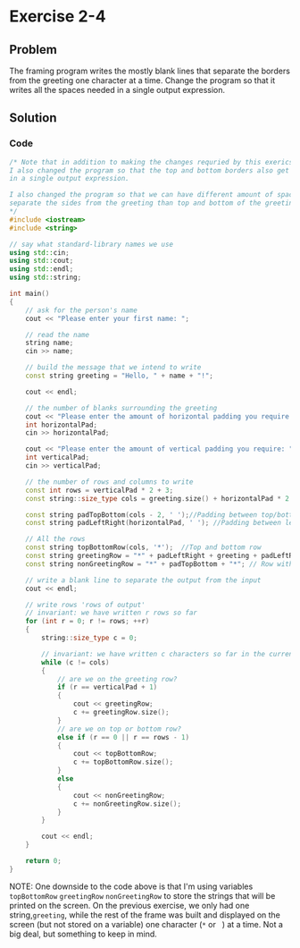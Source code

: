 # Exercise 2-4

## Problem
The framing program writes the mostly blank lines that separate the borders from the greeting one character at a time. Change the program so that it writes all the spaces needed in a single output expression.

## Solution

### Code
```Cpp
/* Note that in addition to making the changes requried by this exericse, 
I also changed the program so that the top and bottom borders also get written 
in a single output expression.

I also changed the program so that we can have different amount of space to 
separate the sides from the greeting than top and bottom of the greeting.
*/
#include <iostream>
#include <string>

// say what standard-library names we use
using std::cin;
using std::cout;
using std::endl;
using std::string;

int main()
{
	// ask for the person's name
	cout << "Please enter your first name: ";

	// read the name
	string name;
	cin >> name;

	// build the message that we intend to write
	const string greeting = "Hello, " + name + "!";

	cout << endl;

	// the number of blanks surrounding the greeting
	cout << "Please enter the amount of horizontal padding you require: ";
	int horizontalPad;
	cin >> horizontalPad;

	cout << "Please enter the amount of vertical padding you require: ";
	int verticalPad;
	cin >> verticalPad;

	// the number of rows and columns to write
	const int rows = verticalPad * 2 + 3;
	const string::size_type cols = greeting.size() + horizontalPad * 2 + 2;

	const string padTopBottom(cols - 2, ' ');//Padding between top/bottom border and greeting
	const string padLeftRight(horizontalPad, ' '); //Padding between left,right border and greeting

	// All the rows
	const string topBottomRow(cols, '*');  //Top and bottom row
	const string greetingRow = "*" + padLeftRight + greeting + padLeftRight + "*";
	const string nonGreetingRow = "*" + padTopBottom + "*"; // Row without greeting

	// write a blank line to separate the output from the input
	cout << endl;

	// write rows 'rows of output'
	// invariant: we have written r rows so far
	for (int r = 0; r != rows; ++r)
	{
		string::size_type c = 0;

		// invariant: we have written c characters so far in the current row
		while (c != cols)
		{
			// are we on the greeting row?
			if (r == verticalPad + 1)
			{
				cout << greetingRow;
				c += greetingRow.size();
			}
			// are we on top or bottom row?
			else if (r == 0 || r == rows - 1)
			{
				cout << topBottomRow;
				c += topBottomRow.size();
			}
			else 
			{
				cout << nonGreetingRow;
				c += nonGreetingRow.size();
			}
		}

		cout << endl;
	} 

	return 0;
}
```
NOTE: One downside to the code above is that I'm using variables `topBottomRow` `greetingRow` `nonGreetingRow` to store the strings that will be printed on the screen. On the previous exercise, we only had one string,`greeting`, while the rest of the frame was built and displayed on the screen (but not stored on a variable) one character (`*` or ` `) at a time. Not a big deal, but something to keep in mind.
